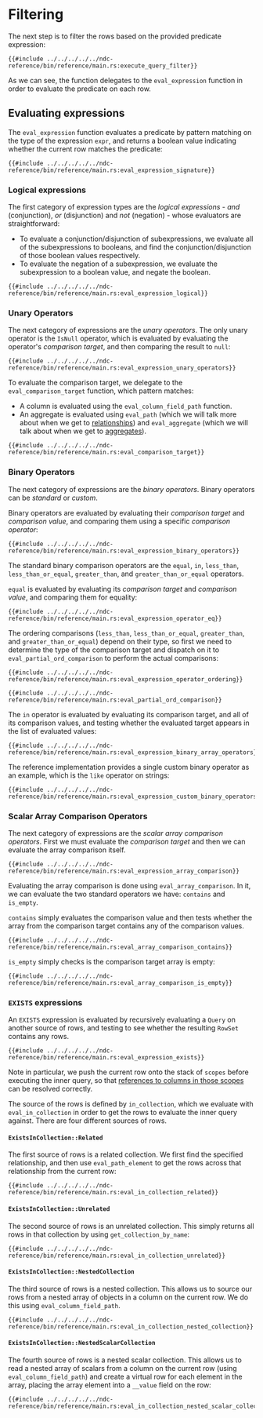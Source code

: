 # Filtering

The next step is to filter the rows based on the provided predicate expression:

```rust,no_run,noplayground
{{#include ../../../../../ndc-reference/bin/reference/main.rs:execute_query_filter}}
```

As we can see, the function delegates to the `eval_expression` function in order to evaluate the predicate on each row.

## Evaluating expressions

The `eval_expression` function evaluates a predicate by pattern matching on the type of the expression `expr`, and returns a boolean value indicating whether the current row matches the predicate:

```rust,no_run,noplayground
{{#include ../../../../../ndc-reference/bin/reference/main.rs:eval_expression_signature}}
```

### Logical expressions

The first category of expression types are the _logical expressions_ - _and_ (conjunction), _or_ (disjunction) and _not_ (negation) - whose evaluators are straightforward:

- To evaluate a conjunction/disjunction of subexpressions, we evaluate all of the subexpressions to booleans, and find the conjunction/disjunction of those boolean values respectively.
- To evaluate the negation of a subexpression, we evaluate the subexpression to a boolean value, and negate the boolean.

```rust,no_run,noplayground
{{#include ../../../../../ndc-reference/bin/reference/main.rs:eval_expression_logical}}
```

### Unary Operators

The next category of expressions are the _unary operators_. The only unary operator is the `IsNull` operator, which is evaluated by evaluating the operator's _comparison target_, and then comparing the result to `null`:

```rust,no_run,noplayground
{{#include ../../../../../ndc-reference/bin/reference/main.rs:eval_expression_unary_operators}}
```

To evaluate the comparison target, we delegate to the `eval_comparison_target` function, which pattern matches:

- A column is evaluated using the `eval_column_field_path` function.
- An aggregate is evaluated using `eval_path` (which we will talk more about when we get to [relationships](./relationships.md)) and `eval_aggregate` (which we will talk about when we get to [aggregates](./aggregates.md)).

```rust,no_run,noplayground
{{#include ../../../../../ndc-reference/bin/reference/main.rs:eval_comparison_target}}
```

### Binary Operators

The next category of expressions are the _binary operators_. Binary operators can be _standard_ or _custom_.

Binary operators are evaluated by evaluating their _comparison target_ and _comparison value_, and comparing them using a specific _comparison operator_:

```rust,no_run,noplayground
{{#include ../../../../../ndc-reference/bin/reference/main.rs:eval_expression_binary_operators}}
```

The standard binary comparison operators are the `equal`, `in`, `less_than`, `less_than_or_equal`, `greater_than`, and `greater_than_or_equal` operators.

`equal` is evaluated by evaluating its _comparison target_ and _comparison value_, and comparing them for equality:

```rust,no_run,noplayground
{{#include ../../../../../ndc-reference/bin/reference/main.rs:eval_expression_operator_eq}}
```

The ordering comparisons (`less_than`, `less_than_or_equal`, `greater_than`, and `greater_than_or_equal`) depend on their type, so first we need to determine the type of the comparison target and dispatch on it to `eval_partial_ord_comparison` to perform the actual comparisons:

```rust,no_run,noplayground
{{#include ../../../../../ndc-reference/bin/reference/main.rs:eval_expression_operator_ordering}}
```

```rust,no_run,noplayground
{{#include ../../../../../ndc-reference/bin/reference/main.rs:eval_partial_ord_comparison}}
```

The `in` operator is evaluated by evaluating its comparison target, and all of its comparison values, and testing whether the evaluated target appears in the list of evaluated values:

```rust,no_run,noplayground
{{#include ../../../../../ndc-reference/bin/reference/main.rs:eval_expression_binary_array_operators}}
```

The reference implementation provides a single custom binary operator as an example, which is the `like` operator on strings:

```rust,no_run,noplayground
{{#include ../../../../../ndc-reference/bin/reference/main.rs:eval_expression_custom_binary_operators}}
```

### Scalar Array Comparison Operators

The next category of expressions are the _scalar array comparison operators_. First we must evaluate the _comparison target_ and then we can evaluate the array comparison itself.

```rust,no_run,noplayground
{{#include ../../../../../ndc-reference/bin/reference/main.rs:eval_expression_array_comparison}}
```

Evaluating the array comparison is done using `eval_array_comparison`. In it, we can evaluate the two standard operators we have: `contains` and `is_empty`.

`contains` simply evaluates the comparison value and then tests whether the array from the comparison target contains any of the comparison values.

```rust,no_run,noplayground
{{#include ../../../../../ndc-reference/bin/reference/main.rs:eval_array_comparison_contains}}
```

`is_empty` simply checks is the comparison target array is empty:

```rust,no_run,noplayground
{{#include ../../../../../ndc-reference/bin/reference/main.rs:eval_array_comparison_is_empty}}
```

### `EXISTS` expressions

An `EXISTS` expression is evaluated by recursively evaluating a `Query` on another source of rows, and testing to see whether the resulting `RowSet` contains any rows.

```rust,no_run,noplayground
{{#include ../../../../../ndc-reference/bin/reference/main.rs:eval_expression_exists}}
```

Note in particular, we push the current row onto the stack of `scopes` before executing the inner query, so that [references to columns in those scopes](../../../specification/queries/filtering.md#referencing-a-column-from-a-collection-in-scope) can be resolved correctly.

The source of the rows is defined by `in_collection`, which we evaluate with `eval_in_collection` in order to get the rows to evaluate the inner query against. There are four different sources of rows.

#### `ExistsInCollection::Related`

The first source of rows is a related collection. We first find the specified relationship, and then use `eval_path_element` to get the rows across that relationship from the current row:

```rust,no_run,noplayground
{{#include ../../../../../ndc-reference/bin/reference/main.rs:eval_in_collection_related}}
```

#### `ExistsInCollection::Unrelated`

The second source of rows is an unrelated collection. This simply returns all rows in that collection by using `get_collection_by_name`:

```rust,no_run,noplayground
{{#include ../../../../../ndc-reference/bin/reference/main.rs:eval_in_collection_unrelated}}
```

#### `ExistsInCollection::NestedCollection`

The third source of rows is a nested collection. This allows us to source our rows from a nested array of objects in a column on the current row. We do this using `eval_column_field_path`.

```rust,no_run,noplayground
{{#include ../../../../../ndc-reference/bin/reference/main.rs:eval_in_collection_nested_collection}}
```

#### `ExistsInCollection::NestedScalarCollection`

The fourth source of rows is a nested scalar collection. This allows us to read a nested array of scalars from a column on the current row (using `eval_column_field_path`) and create a virtual row for each element in the array, placing the array element into a `__value` field on the row:

```rust,no_run,noplayground
{{#include ../../../../../ndc-reference/bin/reference/main.rs:eval_in_collection_nested_scalar_collection}}
```
